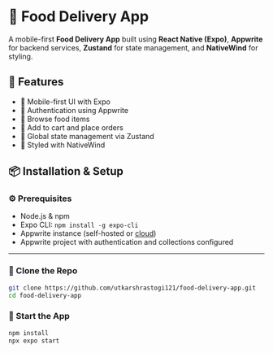 # 🍕 Food Delivery App 

A mobile-first **Food Delivery App** built using **React Native (Expo)**, **Appwrite** for backend services, **Zustand** for state management, and **NativeWind** for styling.

## 🚀 Features

- 📱 Mobile-first UI with Expo
- 🔐 Authentication using Appwrite
- 🧾 Browse food items
- 🛒 Add to cart and place orders
- 🧠 Global state management via Zustand
- 🎨 Styled with NativeWind

## 📦 Installation & Setup

### ⚙️ Prerequisites

- Node.js & npm
- Expo CLI: `npm install -g expo-cli`
- Appwrite instance (self-hosted or [cloud](https://cloud.appwrite.io))
- Appwrite project with authentication and collections configured

---

### 🔧 Clone the Repo

```bash
git clone https://github.com/utkarshrastogi121/food-delivery-app.git
cd food-delivery-app
```

### 📱 Start the App

```bash
npm install
npx expo start
```
